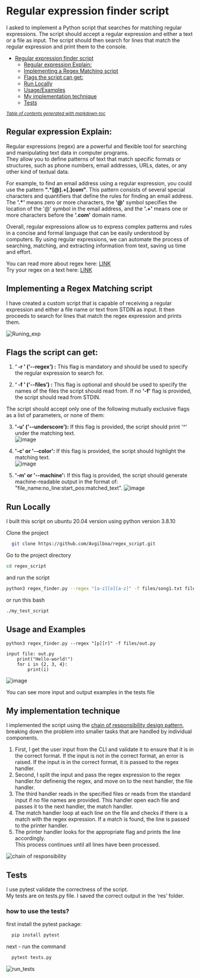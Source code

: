 # Regular expression finder script

I asked to implement a Python script that searches for matching regular expressions. The script should accept a regular expression and either a text or a file as input. The script should then search for lines that match the regular expression and print them to the console.

- [Regular expression finder script](#regular-expression-finder-script)
  * [Regular expression Explain:](#regular-expression-explain)
  * [Implementing a Regex Matching script](#implementing-a-regex-matching-script)
  * [Flags the script can get:](#flags-the-script-can-get)
  * [Run Locally](#run-locally)
  * [Usage/Examples](#usage-and-examples)
  * [My implementation technique](#my-implementation-technique)
  * [Tests](#tests)

<small><i><a href='http://ecotrust-canada.github.io/markdown-toc/'>Table of contents generated with markdown-toc</a></i></small>



## Regular expression Explain:

Regular expressions (regex) are a powerful and flexible tool for searching and manipulating text data in computer programs.  
They allow you to define patterns of text that match specific formats or structures, such as phone numbers, email addresses, URLs, dates, or any other kind of textual data.

For example, to find an email address using a regular expression, you could use the pattern **".*[@].+[.]com"**. This pattern consists of several special characters and quantifiers that define the rules for finding an email address. The **'.*'** means zero or more characters, the **'@'** symbol specifies the location of the '@' symbol in the email address, and the **'.+'** means one or more characters before the **'.com'** domain name.  

Overall, regular expressions allow us to express complex patterns and rules in a concise and formal language that can be easily understood by computers. By using regular expressions, we can automate the process of searching, matching, and extracting information from text, saving us time and effort.

You can read more about regex here: [LINK](https://docs.python.org/3/howto/regex.html)  
Try your regex on a text here: [LINK](https://regex101.com/)

## Implementing a Regex Matching script
I have created a custom script that is capable of receiving a regular expression and either a file name or text from STDIN as input. It then proceeds to search for lines that match the regex expression and prints them.

![Runing_exp](https://user-images.githubusercontent.com/35407628/229313670-90b74b7a-4e0f-446a-ad43-85ba0eb0b5e8.gif)

## Flags the script can get:
1. **‘ -r ’ (‘--regex’) :**  This flag is mandatory and should be used to specify the regular expression to search for.  

2. **‘ -f ’ (‘--files’) :** This flag is optional and should be   used to specify the names of the files the script should   read from.
If no **'-f'** flag is provided, the script should read from STDIN.  

The script should accept only one of the following mutually exclusive flags as a list of parameters, or none of them:  

3.  **'-u' ('--underscore'):** If this flag is provided, the script should print '^' under the matching text.  
![image](https://user-images.githubusercontent.com/35407628/229313168-28208532-e9c2-4d33-ad96-3f707ce2257b.png)


4.  **'-c' or '--color':** If this flag is provided, the script should highlight the matching text.  
![image](https://user-images.githubusercontent.com/35407628/229313192-be96757d-2873-45bd-9480-5a3d540d915b.png)



5. **'-m' or '--machine':** If this flag is provided, the script should generate machine-readable output in the format of:
"file_name:no_line:start_pos:matched_text".
  ![image](https://user-images.githubusercontent.com/35407628/229313150-b35d564e-aec6-444a-bf4a-f2264f135511.png)



## Run Locally

I built this script on ubuntu 20.04 version using python version 3.8.10

Clone the project
```bash
  git clone https://github.com/Avgilboa/regex_script.git
```

Go to the project directory

```bash
cd regex_script
```

and run the script

```bash
python3 regex_finder.py --regex "[a-z][o][a-z]" -f files/song1.txt files/song2.txt -c
```

or run this bash
```bash
./my_test_script
```

## Usage and Examples

```shell
python3 regex_finder.py --regex "[p][r]" -f files/out.py
```

```python3
input file: out.py
    print("Hello-world!")
    for i in {2, 3, 4}:
        print(i)
```

![image](https://user-images.githubusercontent.com/35407628/229312595-52247f3a-0c0d-49a5-9a99-292b731d36cc.png)


You can see more input and output examples in the tests file

## My implementation technique
I implemented the script using the [chain of responsibility design pattern](https://refactoring.guru/design-patterns/chain-of-responsibility), breaking down the problem into smaller tasks that are handled by individual components.  
1. First, I get the user input from the CLI and validate it to ensure that it is in the correct format. If the input is not in the correct format, an error is raised. If the input is in the correct format, it is passed to the regex handler. 
2. Second, I split the input and pass the regex expression to the regex handler.for definenig the regex, and move on to the next handler, the file handler.
3. The third handler reads in the specified files or reads from the standard input if no file names are provided. This handler open each file and passes it to the next handler, the match handler.
4. The match handler loop at each line on the file and checks if there is a match with the regex expression. If a match is found, the line is passed to the printer handler.
5. The printer handler looks for the appropriate flag and prints the line accordingly.  
This process continues until all lines have been processed.  

![chain of responsibility](https://user-images.githubusercontent.com/35407628/229312480-29dd084e-c352-4b4d-8b1c-285790880dad.png)

## Tests

I use pytest validate the correctness of the script.  
My tests are on tests.py file. I saved the correct output in the ‘res’ folder.

### how to use the tests?

first install the pytest package:

```bash
  pip install pytest
```
next - run the command
```bash
  pytest tests.py
```
![run_tests](https://user-images.githubusercontent.com/35407628/229312426-a2bb4f75-cd82-4157-b9b8-1ccad5b5e764.png)
